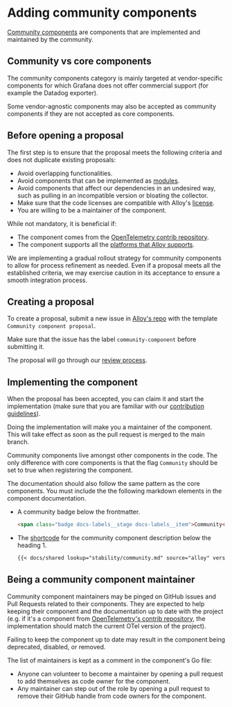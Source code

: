 # Adding community components

[Community components][cc] are components that are implemented and maintained by the community.

## Community vs core components

The community components category is mainly targeted at vendor-specific components for which Grafana does not offer commercial support (for example the Datadog exporter).

Some vendor-agnostic components may also be accepted as community components if they are not accepted as core components.

## Before opening a proposal

The first step is to ensure that the proposal meets the following criteria and does not duplicate existing proposals:

- Avoid overlapping functionalities.
- Avoid components that can be implemented as [modules][module].
- Avoid components that affect our dependencies in an undesired way, such as pulling in an incompatible version or bloating the collector.
- Make sure that the code licenses are compatible with Alloy's [license][].
- You are willing to be a maintainer of the component.

While not mandatory, it is beneficial if:

- The component comes from the [OpenTelemetry contrib repository][otel].
- The component supports all the [platforms that Alloy supports][platforms].

We are implementing a gradual rollout strategy for community components to allow for process refinement as needed.
Even if a proposal meets all the established criteria, we may exercise caution in its acceptance to ensure a smooth integration process.

## Creating a proposal

To create a proposal, submit a new issue in [Alloy's repo][issue] with the template `Community component proposal`.

Make sure that the issue has the label `community-component` before submitting it.

The proposal will go through our [review process][].

## Implementing the component

When the proposal has been accepted, you can claim it and start the implementation (make sure that you are familiar with our [contribution guidelines][contributing]).

Doing the implementation will make you a maintainer of the component. This will take effect as soon as the pull request is merged to the main branch.

Community components live amongst other components in the code. The only difference with core components is that the flag `Community` should be set to true when registering the component.

The documentation should also follow the same pattern as the core components. You must include the the following markdown elements in the component documentation.

- A community badge below the frontmatter.

  ```markdown
  <span class="badge docs-labels__stage docs-labels__item">Community</span>
  ```

- The [shortcode][] for the community component description below the heading 1.

  ```markdown
  {{< docs/shared lookup="stability/community.md" source="alloy" version="<ALLOY_VERSION>" >}}
  ```

## Being a community component maintainer

Community component maintainers may be pinged on GitHub issues and Pull Requests related to their components. They are expected to help keeping their component and the documentation up to date with the project (e.g. if it's a component from [OpenTelemetry's contrib repository][otel], the implementation should match the current OTel version of the project).

Failing to keep the component up to date may result in the component being deprecated, disabled, or removed.

The list of maintainers is kept as a comment in the component's Go file:

- Anyone can volunteer to become a maintainer by opening a pull request to add themselves as code owner for the component.
- Any maintainer can step out of the role by opening a pull request to remove their GitHub handle from code owners for the component.

[cc]: ../sources/get-started/community_components.md
[module]: ../sources/get-started/modules.md
[license]: ../../LICENSE
[platforms]: ../sources/introduction/supported-platforms.md
[otel]: https://github.com/open-telemetry/opentelemetry-collector-contrib
[issue]: https://github.com/grafana/alloy/issues/new/choose
[contributing]: contributing.md
[review process]: ../design/README.md
[review template]: ../design/template.md
[shortcode]: https://grafana.com/docs/writers-toolkit/write/shortcodes/#docsshared
